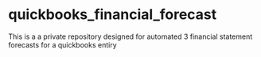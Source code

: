 # quickbooks_financial_forecast

This is a a private repository designed for automated 3 financial statement forecasts for a quickbooks entiry
